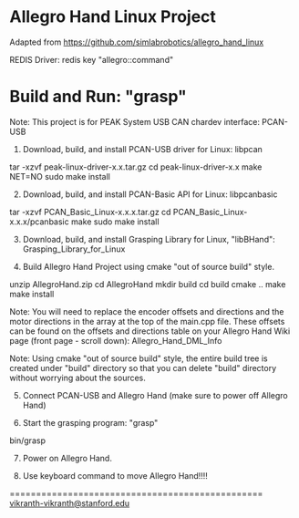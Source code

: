 Allegro Hand Linux Project
==========================
Adapted from https://github.com/simlabrobotics/allegro_hand_linux

REDIS Driver: redis key "allegro::command"

Build and Run: "grasp"
======================
Note: This project is for PEAK System USB CAN chardev interface: PCAN-USB

1. Download, build, and install PCAN-USB driver for Linux: libpcan

tar -xzvf peak-linux-driver-x.x.tar.gz
cd peak-linux-driver-x.x
make NET=NO
sudo make install

2. Download, build, and install PCAN-Basic API for Linux: libpcanbasic

tar -xzvf PCAN_Basic_Linux-x.x.x.tar.gz
cd PCAN_Basic_Linux-x.x.x/pcanbasic
make
sudo make install

3. Download, build, and install Grasping Library for Linux, "libBHand": Grasping_Library_for_Linux

4. Build Allegro Hand Project using cmake "out of source build" style.

unzip AllegroHand.zip
cd AllegroHand
mkdir build
cd build
cmake ..
make
make install

Note: You will need to replace the encoder offsets and directions and the motor directions in the array at the top of the main.cpp file. These offsets can be found on the offsets and directions table on your Allegro Hand Wiki page (front page - scroll down): Allegro_Hand_DML_Info

Note: Using cmake "out of source build" style, the entire build tree is created under "build" directory so that you can delete "build" directory without worrying about the sources.

5. Connect PCAN-USB and Allegro Hand (make sure to power off Allegro Hand)

6. Start the grasping program: "grasp"

bin/grasp

7. Power on Allegro Hand.

8. Use keyboard command to move Allegro Hand!!!!

================================================
vikranth-vikranth@stanford.edu

